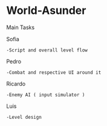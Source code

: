 # World-Asunder

Main Tasks

  Sofia
  
    -Script and overall level flow
    
  Pedro 
  
    -Combat and respective UI around it
    
  Ricardo
  
    -Enemy AI ( input simulator )
    
  Luis
  
    -Level design
